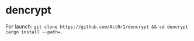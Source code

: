 # dencrypt

For launch:
```git clone https://github.com/Act0r1/dencrypt && cd dencrypt```
``` cargo install --path=. ```
